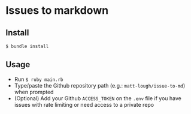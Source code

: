 # Issues to markdown

## Install

```
$ bundle install
```

## Usage

* Run `$ ruby main.rb`
* Type/paste the Github repository path (e.g.: `matt-lough/issue-to-md`) when
  prompted
* (Optional) Add your Github `ACCESS_TOKEN` on the `.env` file if you have
  issues with rate limiting or need access to a private repo
